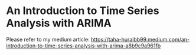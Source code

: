 # An Introduction to Time Series Analysis with ARIMA

Please refer to my medium article: https://taha-huraibb99.medium.com/an-introduction-to-time-series-analysis-with-arima-a8b9c9a961fb
